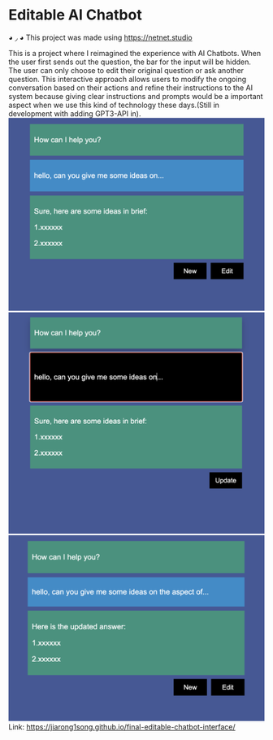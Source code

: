 # Editable AI Chatbot
◕ ◞ ◕ This project was made using https://netnet.studio

This is a project where I reimagined the experience with AI Chatbots. When the user first sends out the question, the bar for the input will be hidden. The user can only choose to edit their original question or ask another question. This interactive approach allows users to modify the ongoing conversation based on their actions and refine their instructions to the AI system because giving clear instructions and prompts would be a important aspect when we use this kind of technology these days.(Still in development with adding GPT3-API in).
![screenshot of the piece](Screenshot1.png)
![screenshot of the piece](Screenshot2.png)
![screenshot of the piece](Screenshot3.png)
Link: https://jiarong1song.github.io/final-editable-chatbot-interface/
